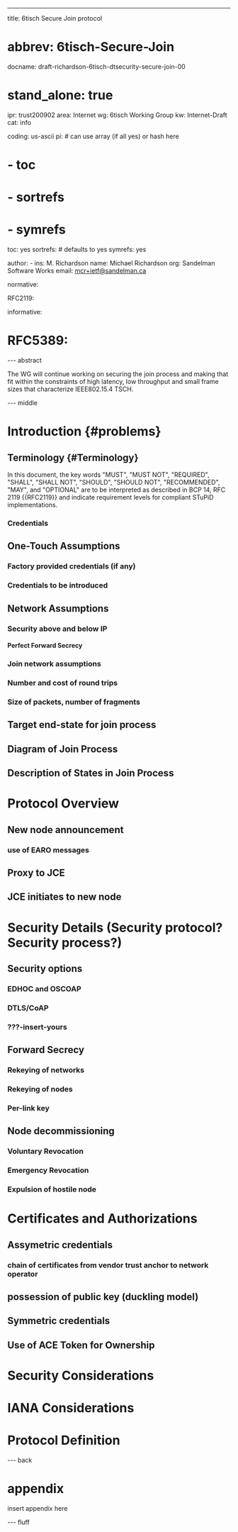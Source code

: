 ---
title: 6tisch Secure Join protocol
# abbrev: 6tisch-Secure-Join
docname: draft-richardson-6tisch-dtsecurity-secure-join-00

# stand_alone: true

ipr: trust200902
area: Internet
wg: 6tisch Working Group
kw: Internet-Draft
cat: info

coding: us-ascii
pi:    # can use array (if all yes) or hash here
#  - toc
#  - sortrefs
#  - symrefs
  toc: yes
  sortrefs:   # defaults to yes
  symrefs: yes

author:
      -
        ins: M. Richardson
        name: Michael Richardson
        org: Sandelman Software Works
        email: mcr+ietf@sandelman.ca


normative:

  RFC2119:

informative:

#  RFC5389:

--- abstract

The WG will continue working on securing the join process and making that fit within the constraints of high latency, low throughput and small frame sizes that characterize IEEE802.15.4 TSCH.

--- middle

# Introduction        {#problems}

## Terminology          {#Terminology}

In this document, the key words "MUST", "MUST NOT", "REQUIRED",
"SHALL", "SHALL NOT", "SHOULD", "SHOULD NOT", "RECOMMENDED", "MAY",
and "OPTIONAL" are to be interpreted as described in BCP 14, RFC 2119
{{RFC2119}} and indicate requirement levels for compliant STuPiD
implementations.

### Credentials

## One-Touch Assumptions

### Factory provided credentials (if any)

### Credentials to be introduced

## Network Assumptions

### Security above and below IP

#### Perfect Forward Secrecy

### Join network assumptions

### Number and cost of round trips

### Size of packets, number of fragments

## Target end-state for join process

## Diagram of Join Process

## Description of States in Join Process

# Protocol Overview

## New node announcement

### use of EARO messages

## Proxy to JCE

## JCE initiates to new node

# Security Details (Security protocol? Security process?)

## Security options

### EDHOC and OSCOAP

### DTLS/CoAP

### ???-insert-yours

## Forward Secrecy

### Rekeying of networks

### Rekeying of nodes

### Per-link key

## Node decommissioning

### Voluntary Revocation

### Emergency Revocation

### Expulsion of hostile node

# Certificates and Authorizations

## Assymetric credentials

### chain of certificates from vendor trust anchor to network operator

## possession of public key (duckling model)

## Symmetric credentials

## Use of ACE Token for Ownership

# Security Considerations

# IANA Considerations

# Protocol Definition

--- back

# appendix

insert appendix here

--- fluff